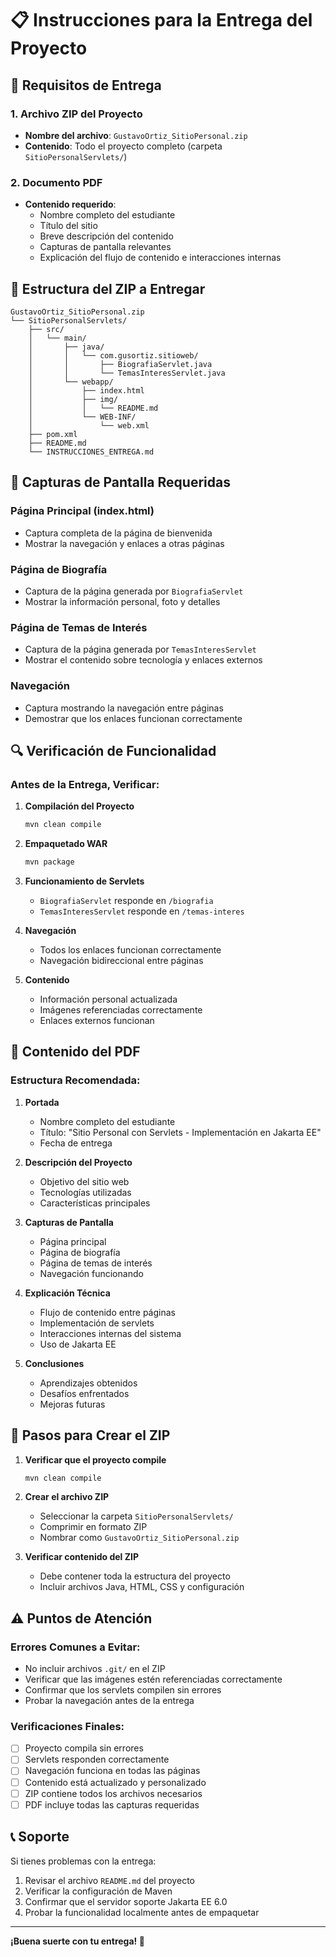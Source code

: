 # 📋 Instrucciones para la Entrega del Proyecto

## 🎯 Requisitos de Entrega

### 1. Archivo ZIP del Proyecto
- **Nombre del archivo**: `GustavoOrtiz_SitioPersonal.zip`
- **Contenido**: Todo el proyecto completo (carpeta `SitioPersonalServlets/`)

### 2. Documento PDF
- **Contenido requerido**:
  - Nombre completo del estudiante
  - Título del sitio
  - Breve descripción del contenido
  - Capturas de pantalla relevantes
  - Explicación del flujo de contenido e interacciones internas

## 📁 Estructura del ZIP a Entregar

```
GustavoOrtiz_SitioPersonal.zip
└── SitioPersonalServlets/
    ├── src/
    │   └── main/
    │       ├── java/
    │       │   └── com.gusortiz.sitioweb/
    │       │       ├── BiografiaServlet.java
    │       │       └── TemasInteresServlet.java
    │       └── webapp/
    │           ├── index.html
    │           ├── img/
    │           │   └── README.md
    │           └── WEB-INF/
    │               └── web.xml
    ├── pom.xml
    ├── README.md
    └── INSTRUCCIONES_ENTREGA.md
```

## 📸 Capturas de Pantalla Requeridas

### Página Principal (index.html)
- Captura completa de la página de bienvenida
- Mostrar la navegación y enlaces a otras páginas

### Página de Biografía
- Captura de la página generada por `BiografiaServlet`
- Mostrar la información personal, foto y detalles

### Página de Temas de Interés
- Captura de la página generada por `TemasInteresServlet`
- Mostrar el contenido sobre tecnología y enlaces externos

### Navegación
- Captura mostrando la navegación entre páginas
- Demostrar que los enlaces funcionan correctamente

## 🔍 Verificación de Funcionalidad

### Antes de la Entrega, Verificar:

1. **Compilación del Proyecto**
   ```bash
   mvn clean compile
   ```

2. **Empaquetado WAR**
   ```bash
   mvn package
   ```

3. **Funcionamiento de Servlets**
   - `BiografiaServlet` responde en `/biografia`
   - `TemasInteresServlet` responde en `/temas-interes`

4. **Navegación**
   - Todos los enlaces funcionan correctamente
   - Navegación bidireccional entre páginas

5. **Contenido**
   - Información personal actualizada
   - Imágenes referenciadas correctamente
   - Enlaces externos funcionan

## 📝 Contenido del PDF

### Estructura Recomendada:

1. **Portada**
   - Nombre completo del estudiante
   - Título: "Sitio Personal con Servlets - Implementación en Jakarta EE"
   - Fecha de entrega

2. **Descripción del Proyecto**
   - Objetivo del sitio web
   - Tecnologías utilizadas
   - Características principales

3. **Capturas de Pantalla**
   - Página principal
   - Página de biografía
   - Página de temas de interés
   - Navegación funcionando

4. **Explicación Técnica**
   - Flujo de contenido entre páginas
   - Implementación de servlets
   - Interacciones internas del sistema
   - Uso de Jakarta EE

5. **Conclusiones**
   - Aprendizajes obtenidos
   - Desafíos enfrentados
   - Mejoras futuras

## 🚀 Pasos para Crear el ZIP

1. **Verificar que el proyecto compile**
   ```bash
   mvn clean compile
   ```

2. **Crear el archivo ZIP**
   - Seleccionar la carpeta `SitioPersonalServlets/`
   - Comprimir en formato ZIP
   - Nombrar como `GustavoOrtiz_SitioPersonal.zip`

3. **Verificar contenido del ZIP**
   - Debe contener toda la estructura del proyecto
   - Incluir archivos Java, HTML, CSS y configuración

## ⚠️ Puntos de Atención

### Errores Comunes a Evitar:
- No incluir archivos `.git/` en el ZIP
- Verificar que las imágenes estén referenciadas correctamente
- Confirmar que los servlets compilen sin errores
- Probar la navegación antes de la entrega

### Verificaciones Finales:
- [ ] Proyecto compila sin errores
- [ ] Servlets responden correctamente
- [ ] Navegación funciona en todas las páginas
- [ ] Contenido está actualizado y personalizado
- [ ] ZIP contiene todos los archivos necesarios
- [ ] PDF incluye todas las capturas requeridas

## 📞 Soporte

Si tienes problemas con la entrega:
1. Revisar el archivo `README.md` del proyecto
2. Verificar la configuración de Maven
3. Confirmar que el servidor soporte Jakarta EE 6.0
4. Probar la funcionalidad localmente antes de empaquetar

---

**¡Buena suerte con tu entrega! 🎉**
